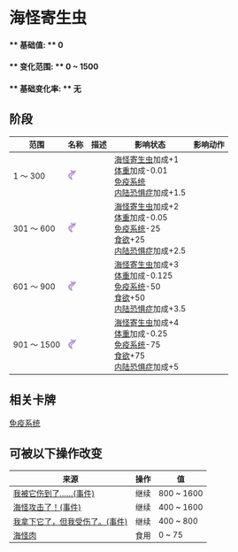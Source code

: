 # 海怪寄生虫  
#### ** 基础值: ** 0   
#### ** 变化范围: ** 0 ~ 1500  
#### ** 基础变化率: ** 无   
## 阶段  
范围  |  名称  |  描述  |  影响状态  |  影响动作  
----  |  ----  |  ----  |  ----  |  ----  
1 ～ 300  |  <img decoding="async" src="Sprite/SeahoundParasites.png" href="a.md" style="max-width:20px;max-height:20px;">  |    |  [海怪寄生虫](ParasitesSeahound.md)加成+1<br>[体重](Weight.md)加成-0.01<br>[免疫系统](ImmuneSystem.md)<br>[内陆恐惧症](LandSickness.md)加成+1.5  |    
301 ～ 600  |  <img decoding="async" src="Sprite/SeahoundParasites.png" href="a.md" style="max-width:20px;max-height:20px;">  |    |  [海怪寄生虫](ParasitesSeahound.md)加成+2<br>[体重](Weight.md)加成-0.05<br>[免疫系统](ImmuneSystem.md)-25<br>[食欲](Appetite.md)+25<br>[内陆恐惧症](LandSickness.md)加成+2.5  |    
601 ～ 900  |  <img decoding="async" src="Sprite/SeahoundParasites.png" href="a.md" style="max-width:20px;max-height:20px;">  |    |  [海怪寄生虫](ParasitesSeahound.md)加成+3<br>[体重](Weight.md)加成-0.125<br>[免疫系统](ImmuneSystem.md)-50<br>[食欲](Appetite.md)+50<br>[内陆恐惧症](LandSickness.md)加成+3.5  |    
901 ～ 1500  |  <img decoding="async" src="Sprite/SeahoundParasites.png" href="a.md" style="max-width:20px;max-height:20px;">  |    |  [海怪寄生虫](ParasitesSeahound.md)加成+4<br>[体重](Weight.md)加成-0.25<br>[免疫系统](ImmuneSystem.md)-75<br>[食欲](Appetite.md)+75<br>[内陆恐惧症](LandSickness.md)加成+5  |    
## 相关卡牌  
[免疫系统](ImmuneSystem.md)  
## 可被以下操作改变  
来源  |  操作  |  值  
----  |  ----  |  ----  
[我被它伤到了……(事件)](Event_SeahoundFightBadFailure.md)  |  继续  |  800 ~ 1600  
[海怪攻击了！(事件)](Event_SeahoundFightFailedRetreat.md)  |  继续  |  400 ~ 1600  
[我拿下它了，但我受伤了。(事件)](Event_SeahoundFightMixedSuccess.md)  |  继续  |  400 ~ 800  
[海怪肉](Seahoundmeat.md)  |  食用  |  0 ~ 75  


<script>document.title="海怪寄生虫 - 卡牌生存百科 Card Survival Wiki";</script>